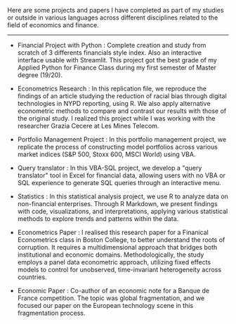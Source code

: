 Here are some projects and papers I have completed as part of my studies or outside in various languages across different disciplines related to the field of economics and finance.

--------------------------------------------------------------

- Financial Project with Python : Complete creation and study from scratch of 3 differents financials style index. Also an interactive interface usable with Streamlit. This project got the best grade of my Applied Python for Finance Class during my first semester of Master degree (19/20). 

- Econometrics Research : In this replication file, we reproduce the findings of an article studying the reduction of racial bias through digital technologies in NYPD reporting, using R. We also apply alternative econometric methods to compare and contrast our results with those of the original study. I realized this project while I was working with the researcher Grazia Cecere at Les Mines Telecom. 

- Portfolio Management Project : In this portfolio management project, we replicate the process of constructing model portfolios across various market indices (S&P 500, Stoxx 600, MSCI World) using VBA.

- Query translator : In this VBA-SQL project, we develop a "query translator" tool in Excel for financial data, allowing users with no VBA or SQL experience to generate SQL queries through an interactive menu.

- Statistics : In this statistical analysis project, we use R to analyze data on non-financial enterprises. Through R Markdown, we present findings with code, visualizations, and interpretations, applying various statistical methods to explore trends and patterns within the data.

- Econometrics Paper : I realised this research paper for a Finanical Econometrics class in Boston College, to better understand the roots of corruption. It requires a multidimensional approach that bridges both institutional and economic domains. Methodologically, the study employs a panel data econometric approach, utilizing fixed effects models to control for unobserved, time-invariant heterogeneity across countries.


- Economic Paper : Co-author of an economic note for a Banque de France competition. The topic was global fragmentation, and we focused our paper on the European technology scene in this fragmentation process.
